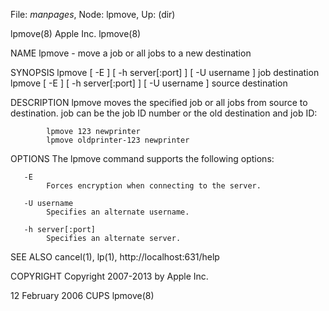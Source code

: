 File: *manpages*,  Node: lpmove,  Up: (dir)

lpmove(8)                         Apple Inc.                         lpmove(8)



NAME
       lpmove - move a job or all jobs to a new destination

SYNOPSIS
       lpmove [ -E ] [ -h server[:port] ] [ -U username ] job destination
       lpmove [ -E ] [ -h server[:port] ] [ -U username ] source destination

DESCRIPTION
       lpmove  moves the specified job or all jobs from source to destination.
       job can be the job ID number or the old destination and job ID:

            lpmove 123 newprinter
            lpmove oldprinter-123 newprinter

OPTIONS
       The lpmove command supports the following options:

       -E
            Forces encryption when connecting to the server.

       -U username
            Specifies an alternate username.

       -h server[:port]
            Specifies an alternate server.

SEE ALSO
       cancel(1), lp(1),
       http://localhost:631/help

COPYRIGHT
       Copyright 2007-2013 by Apple Inc.



12 February 2006                     CUPS                            lpmove(8)
